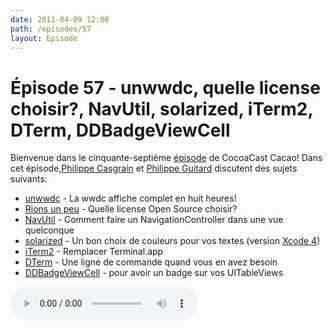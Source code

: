 ```yaml
---
date: 2011-04-09 12:00
path: /episodes/57
layout: Episode
---
```

# Épisode 57 - unwwdc, quelle license choisir?, NavUtil, solarized, iTerm2, DTerm, DDBadgeViewCell
<p>Bienvenue dans le cinquante-septième <a href="https://archive.org/download/cacaocast/cacaocast_57.mp3" title="CocoaCast Cacao Episode 57">épisode</a> de CocoaCast Cacao! Dans cet épisode,<a href="http://www.twitter.com/philippec" title="Philippe Casgrain sur Twitter">Philippe Casgrain</a> et <a href="http://www.twitter.com/philippeguitard" title="Philippe Guitard sur Twitter">Philippe Guitard</a> discutent des sujets suivants:</p>
<ul><li><a href="http://unwwdc.com/" title="unwwdc">unwwdc</a> - La wwdc affiche complet en huit heures!</li>
<li><a href="http://cl.ly/5nAo" title="Rions un peu">Rions un peu</a> - Quelle license Open Source choisir?</li>
<li><a href="https://github.com/philippec/NavUtil" title="NavUtil">NavUtil</a> - Comment faire un NavigationController dans une vue quelconque</li>
<li><a href="http://ethanschoonover.com/solarized" title="solarized">solarized</a> - Un bon choix de couleurs pour vos textes (version <a href="https://github.com/micampe/solarized/tree/master/xcode-color-theme-solarized">Xcode 4</a>)</li>
<li><a href="http://www.iterm2.com/" title="iTerm2">iTerm2</a> - Remplacer Terminal.app</li>
<li><a href="http://decimus.net/DTerm/" title="DTerm">DTerm</a> - Une ligne de commande quand vous en avez besoin</li>
<li><a href="https://github.com/digdog/DDBadgeViewCell" title="DDBadgeViewCell">DDBadgeViewCell</a> - pour avoir un badge sur vos UITableViews</li>
</ul>
<p><audio controls><source src="https://archive.org/download/cacaocast/cacaocast_57.mp3" type="audio/mpeg"><source src="https://archive.org/download/cacaocast/cacaocast_57.mp3" type="audio/mp4">Votre navigateur ne supporte pas l'élément audio / Your browser does not support the audio element.</audio></p>

